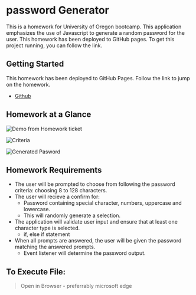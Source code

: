 # password Generator

This is a homework for University of Oregon bootcamp.
This application emphasizes the use of Javascript to generate a random password for the user.
This homework has been deployed to GitHub pages. To get this project running, you can follow the link.

## Getting Started

This homework has been deployed to GitHub Pages. Follow the link to jump on the homework.

 - [Github](https://github.com/goldreb/passwordGenerator)

 ## Homework at a Glance

 ![Demo from Homework ticket](demopic.jpg)

 ![Criteria](criteria.jpg)

 ![Generated Pasword](generatedPassword.jpg)

## Homework Requirements

- The user will be prompted to choose from following the password criteria: choosing 8 to 128 characters.
- The user will recieve a confirm for:
    - Password containing special character, numbers, uppercase and lowercase.
    - This will randomly generate a selection.
- The application will validate user input and ensure that  at least one character type is selected.
    - if, else if statement
- When all prompts are answered, the user will be given the password matching the answered prompts.
    - Event listener will determine the password output.


## To Execute File:

> Open in Browser - preferrably microsoft edge



